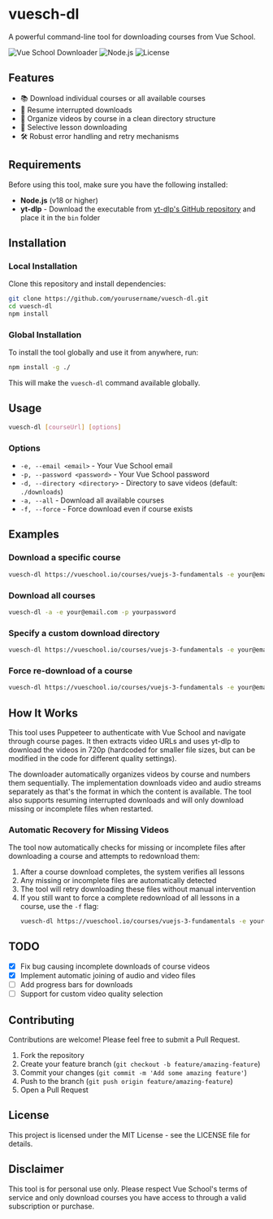 # vuesch-dl

A powerful command-line tool for downloading courses from Vue School.

![Vue School Downloader](https://img.shields.io/badge/Vue%20School-Downloader-42b883)
![Node.js](https://img.shields.io/badge/Node.js-18%2B-brightgreen)
![License](https://img.shields.io/badge/License-MIT-blue)

## Features

-   📚 Download individual courses or all available courses
-   🔄 Resume interrupted downloads
-   📂 Organize videos by course in a clean directory structure
-   🎯 Selective lesson downloading
-   🛠️ Robust error handling and retry mechanisms

## Requirements

Before using this tool, make sure you have the following installed:

-   **Node.js** (v18 or higher)
-   **yt-dlp** - Download the executable from [yt-dlp's GitHub repository](https://github.com/yt-dlp/yt-dlp/releases) and place it in the `bin` folder

## Installation

### Local Installation

Clone this repository and install dependencies:

```bash
git clone https://github.com/yourusername/vuesch-dl.git
cd vuesch-dl
npm install
```

### Global Installation

To install the tool globally and use it from anywhere, run:

```bash
npm install -g ./
```

This will make the `vuesch-dl` command available globally.

## Usage

```bash
vuesch-dl [courseUrl] [options]
```

### Options

-   `-e, --email <email>` - Your Vue School email
-   `-p, --password <password>` - Your Vue School password
-   `-d, --directory <directory>` - Directory to save videos (default: `./downloads`)
-   `-a, --all` - Download all available courses
-   `-f, --force` - Force download even if course exists

## Examples

### Download a specific course

```bash
vuesch-dl https://vueschool.io/courses/vuejs-3-fundamentals -e your@email.com -p yourpassword
```

### Download all courses

```bash
vuesch-dl -a -e your@email.com -p yourpassword
```

### Specify a custom download directory

```bash
vuesch-dl https://vueschool.io/courses/vuejs-3-fundamentals -e your@email.com -p yourpassword -d ./my-courses
```

### Force re-download of a course

```bash
vuesch-dl https://vueschool.io/courses/vuejs-3-fundamentals -e your@email.com -p yourpassword -f
```

## How It Works

This tool uses Puppeteer to authenticate with Vue School and navigate through course pages. It then extracts video URLs and uses yt-dlp to download the videos in 720p (hardcoded for smaller file sizes, but can be modified in the code for different quality settings).

The downloader automatically organizes videos by course and numbers them sequentially. The implementation downloads video and audio streams separately as that's the format in which the content is available. The tool also supports resuming interrupted downloads and will only download missing or incomplete files when restarted.

### Automatic Recovery for Missing Videos

The tool now automatically checks for missing or incomplete files after downloading a course and attempts to redownload them:

1. After a course download completes, the system verifies all lessons
2. Any missing or incomplete files are automatically detected
3. The tool will retry downloading these files without manual intervention
4. If you still want to force a complete redownload of all lessons in a course, use the `-f` flag:
    ```bash
    vuesch-dl https://vueschool.io/courses/vuejs-3-fundamentals -e your@email.com -p yourpassword -f
    ```

## TODO
-   [x] Fix bug causing incomplete downloads of course videos
-   [x] Implement automatic joining of audio and video files
-   [ ] Add progress bars for downloads
-   [ ] Support for custom video quality selection

## Contributing

Contributions are welcome! Please feel free to submit a Pull Request.

1. Fork the repository
2. Create your feature branch (`git checkout -b feature/amazing-feature`)
3. Commit your changes (`git commit -m 'Add some amazing feature'`)
4. Push to the branch (`git push origin feature/amazing-feature`)
5. Open a Pull Request

## License

This project is licensed under the MIT License - see the LICENSE file for details.

## Disclaimer

This tool is for personal use only. Please respect Vue School's terms of service and only download courses you have access to through a valid subscription or purchase.
